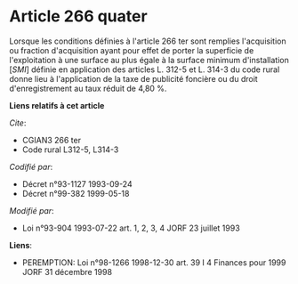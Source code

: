 # Article 266 quater

Lorsque les conditions définies à l'article 266 ter sont remplies l'acquisition ou fraction d'acquisition ayant pour effet de
porter la superficie de l'exploitation à une surface au plus égale à la surface minimum d'installation [*SMI*] définie en
application des articles L. 312-5 et L. 314-3 du code rural donne lieu à l'application de la taxe de publicité foncière ou du
droit d'enregistrement au taux réduit de 4,80 %.

**Liens relatifs à cet article**

_Cite_:

  - CGIAN3 266 ter
  - Code rural L312-5, L314-3

_Codifié par_:

  - Décret n°93-1127 1993-09-24
  - Décret n°99-382 1999-05-18

_Modifié par_:

  - Loi n°93-904 1993-07-22 art. 1, 2, 3, 4 JORF 23 juillet 1993

**Liens**:

  - PEREMPTION: Loi n°98-1266 1998-12-30 art. 39 I 4 Finances pour 1999 JORF 31 décembre 1998

